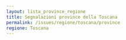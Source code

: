 ```yaml
---
layout: lista_province_regione
title: Segnalazioni province della Toscana
permalink: /issues/regione/toscana/province
regione: Toscana
---
```


